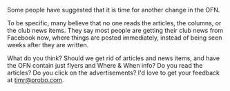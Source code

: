 Some people have suggested that it is time for another change in the OFN.

To be specific, many believe that no one reads the articles, the columns, or the club news items.  They say most people are getting their club news from Facebook now, where things are posted immediately, instead of being seen weeks after they are written.

What do you think?  Should we get rid of articles and news items, and have the OFN contain just flyers and Where & When info?  Do you read the articles?  Do you click on the advertisements?  I'd love to get your feedback at [timr@probo.com](mailto:timr@probo.com).
